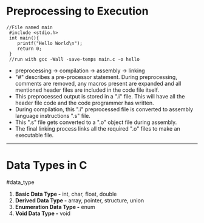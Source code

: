 # Preprocessing to Execution
```
//File named main
 #include <stdio.h>
 int main(){
 	printf("Hello World\n");
	return 0;
 }
 //run with gcc -Wall -save-temps main.c -o hello
```
- preprocessing -> compilation -> assembly -> linking
- "#" describes a pre-processor statement. During preprocessing, comments are removed, any macros present are expanded and all mentioned header files are included in the code file itself.
- This preprocessed output is stored in a ".i" file. This will have all the header file code and the code programmer has written.
- During compilation, this ".i" preprocessed file is converted to assembly language instructions ".s" file.
- This ".s" file gets converted to a ".o" object file during assembly.
- The final linking process links all the required ".o" files to make an executable file.

****

# Data Types in C
#data_type 
1. **Basic Data Type -** int, char, float, double
2. **Derived Data Type -** array, pointer, structure, union
3. **Enumeration Data Type -** enum
4. **Void Data Type -** void 